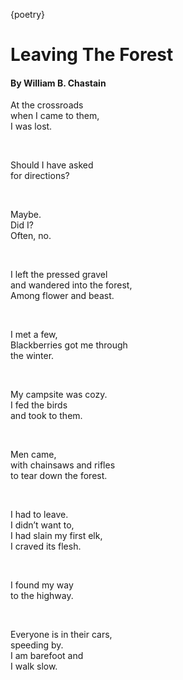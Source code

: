{poetry}
# Leaving The Forest  
#### By William B. Chastain


At the crossroads  
when I came to them,  
I was lost.  

<br />

Should I have asked  
for directions?  

<br />

Maybe.  
Did I?  
Often, no.  

<br />

I left the pressed gravel  
and wandered into the forest,  
Among flower and beast.  

<br />

I met a few,  
Blackberries got me through  
the winter.  

<br />

My campsite was cozy.  
I fed the birds  
and took to them.  

<br />

Men came,  
with chainsaws and rifles  
to tear down the forest. 

<br />

I had to leave.  
I didn’t want to,  
I had slain my first elk,  
I craved its flesh.  

<br />

I found my way  
to the highway.  

<br />

Everyone is in their cars,  
speeding by.  
I am barefoot and  
I walk slow.
